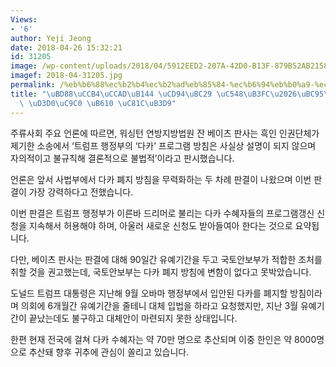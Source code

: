 ```yaml
---
Views:
- '6'
author: Yeji Jeong
date: 2018-04-26 15:32:21
id: 31205
image: /wp-content/uploads/2018/04/5912EED2-207A-42D0-B13F-879B52AB2158_w1023_r1_s.jpg
imagef: 2018-04-31205.jpg
permalink: /%eb%b6%88%ec%b2%b4%ec%b2%ad%eb%85%84-%ec%b6%94%eb%b0%a9-%ec%95%88%eb%8f%bc%eb%b2%95%ec%9b%90-daca-%ed%8f%90%ec%a7%80-%eb%98%90-%ec%a0%9c%eb%8f%99/
title: "\uBD88\uCCB4\uCCAD\uB144 \uCD94\uBC29 \uC548\uB3FC\u2026\uBC95\uC6D0, DACA\
  \ \uD3D0\uC9C0 \uB610 \uC81C\uB3D9"
---
```


주류사회 주요 언론에 따르면, 워싱턴 연방지방법원 잔 베이츠 판사는 흑인 인권단체가 제기한 소송에서 ‘트럼프 행정부의 ‘다카’ 프로그램 방침은 사실상 설명이 되지 않으며 자의적이고 불규칙해 결론적으로 불법적’이라고 판시했습니다.

언론은 앞서 사법부에서 다카 폐지 방침을 무력화하는 두 차례 판결이 나왔으며 이번 판결이 가장 강력하다고 전했습니다.

이번 판결은 트럼프 행정부가 이른바 드리머로 불리는 다카 수혜자들의 프로그램갱신 신청을 지속해서 허용해야 하며, 아울러 새로운 신청도 받아들여아 한다는 것으로 요약됩니다.

다만, 베이츠 판사는 판결에 대해 90일간 유예기간을 두고 국토안보부가 적합한 조처를 취할 것을 권고했는데, 국토안보부는 다카 폐지 방침에 변함이 없다고 못박았습니다.

도널드 트럼프 대통령은 지난해 9월 오바마 행정부에서 입안된 다카를 폐지할 방침이라며 의회에 6개월간 유예기간을 줄테니 대체 입법을 하라고 요청했지만, 지난 3월 유예기간이 끝났는데도 불구하고 대체안이 마련되지 못한 상태입니다.

한편 현재 전국에 걸쳐 다카 수혜자는 약 70만 명으로 추산되며 이중 한인은 약 8000명으로 추산돼 향후 귀추에 관심이 쏠리고 있습니다.